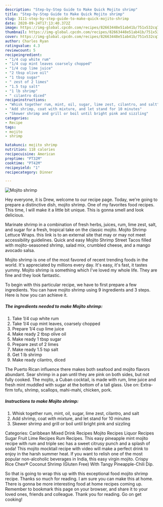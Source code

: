 ```yaml
---
description: "Step-by-Step Guide to Make Quick Mojito shrimp"
title: "Step-by-Step Guide to Make Quick Mojito shrimp"
slug: 3111-step-by-step-guide-to-make-quick-mojito-shrimp
date: 2020-09-24T17:13:40.372Z
image: https://img-global.cpcdn.com/recipes/82663448e51ab41b/751x532cq70/mojito-shrimp-recipe-main-photo.jpg
thumbnail: https://img-global.cpcdn.com/recipes/82663448e51ab41b/751x532cq70/mojito-shrimp-recipe-main-photo.jpg
cover: https://img-global.cpcdn.com/recipes/82663448e51ab41b/751x532cq70/mojito-shrimp-recipe-main-photo.jpg
author: Charles Ryan
ratingvalue: 4.3
reviewcount: 5
recipeingredient:
- "1/4 cup white rum"
- "1/4 cup mint leaves coarsely chopped"
- "1/4 cup lime juice"
- "2 tbsp olive oil"
- "1 tbsp sugar"
- " zest of 2 limes"
- "1.5 tsp salt"
- "1 lb shrimp"
- " cilantro diced"
recipeinstructions:
- "Whisk together rum, mint, oil, sugar, lime zest, cilantro, and salt"
- "Add shrimp, coat with mixture, and let stand for 10 minutes"
- "Skewer shrimp and grill or boil until bright pink and sizzling"
categories:
- Recipe
tags:
- mojito
- shrimp

katakunci: mojito shrimp 
nutrition: 118 calories
recipecuisine: American
preptime: "PT32M"
cooktime: "PT42M"
recipeyield: "1"
recipecategory: Dinner

---
```



![Mojito shrimp](https://img-global.cpcdn.com/recipes/82663448e51ab41b/751x532cq70/mojito-shrimp-recipe-main-photo.jpg)

Hey everyone, it is Drew, welcome to our recipe page. Today, we're going to prepare a distinctive dish, mojito shrimp. One of my favorites food recipes. This time, I will make it a little bit unique. This is gonna smell and look delicious.

Marinate shrimp in a combination of fresh herbs, juices, rum, lime zest, salt, and sugar for a fresh, tropical take on the classic mojito. Mojito Shrimp Lettuce Wraps. this link is to an external site that may or may not meet accessibility guidelines. Quick and easy Mojito Shrimp Street Tacos filled with mojito-seasoned shrimp, salad mix, crumbled cheese, and a mango avocado salsa.

Mojito shrimp is one of the most favored of recent trending foods in the world. It's appreciated by millions every day. It's easy, it's fast, it tastes yummy. Mojito shrimp is something which I've loved my whole life. They are fine and they look fantastic.


To begin with this particular recipe, we have to first prepare a few ingredients. You can have mojito shrimp using 9 ingredients and 3 steps. Here is how you can achieve it.

<!--inarticleads1-->

##### The ingredients needed to make Mojito shrimp:

1. Take 1/4 cup white rum
1. Take 1/4 cup mint leaves, coarsely chopped
1. Prepare 1/4 cup lime juice
1. Make ready 2 tbsp olive oil
1. Make ready 1 tbsp sugar
1. Prepare  zest of 2 limes
1. Make ready 1.5 tsp salt
1. Get 1 lb shrimp
1. Make ready  cilantro, diced


The Puerto Rican influence there makes both seafood and mojito flavors abundant. Sear shrimp in a pan until they are pink on both sides, but not fully cooked. The mojito, a Cuban cocktail, is made with rum, lime juice and fresh mint muddled with sugar at the bottom of a tall glass. Use on: Extra-firm tofu, shrimp, scallops, mahi-mahi, chicken, pork. 

<!--inarticleads2-->

##### Instructions to make Mojito shrimp:

1. Whisk together rum, mint, oil, sugar, lime zest, cilantro, and salt
1. Add shrimp, coat with mixture, and let stand for 10 minutes
1. Skewer shrimp and grill or boil until bright pink and sizzling


Categories: Caribbean Mixed Drink Recipes Mojito Recipes Liquor Recipes Sugar Fruit Lime Recipes Rum Recipes. This easy pineapple mint mojito recipe with rum and triple sec has a sweet citrusy punch and a splash of soda! This mojito mocktail recipe with video will make a perfect drink to enjoy in the harsh summer heat. If you want to relish one of the most popular non-alcoholic beverages in India, this easy virgin mojito. Crispy Rice Chex® Coconut Shrimp (Gluten Free) With Tangy Pineapple-Chili Dip. 

So that is going to wrap this up with this exceptional food mojito shrimp recipe. Thanks so much for reading. I am sure you can make this at home. There is gonna be more interesting food at home recipes coming up. Remember to bookmark this page on your browser, and share it to your loved ones, friends and colleague. Thank you for reading. Go on get cooking!
